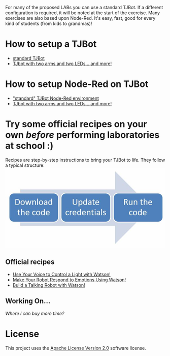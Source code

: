 For many of the proposed LABs you can use a standard TJBot. If a different configuration is required, it will be noted at the start of the exercise.
Many exercises are also based upon Node-Red. It's easy, fast, good for every kind of students (from kids to grandmas)!

# How to setup a TJBot
* [standard TJBot](Setup_standard_TJBot.md)
* [TJbot with two arms and two LEDs... and more!](https://github.com/fmanclossi/tjbotTwoArmsTwoLEDs)

# How to setup Node-Red on TJBot
* ["standard" TJBot Node-Red environment](Setup_Node-Red_on_TJBot.md)
* [TJbot with two arms and two LEDs... and more!](https://github.com/fmanclossi/tjbotTwoArmsTwoLEDs)

# Try some official recipes on your own *before* performing laboratories at school :)
Recipes are step-by-step instructions to bring your TJBot to life. They follow a typical structure:
![recipe structure](https://github.com/fmanclossi/TJBot-playbook/blob/master/setup/Images/TJBot%20Lab%20-%20Recipe%20structure.jpg)

## Official recipes
* [Use Your Voice to Control a Light with Watson!](http://www.instructables.com/id/Use-Your-Voice-to-Control-a-Light-With-Watson/)
* [Make Your Robot Respond to Emotions Using Watson!](http://www.instructables.com/id/Make-Your-Robot-Respond-to-Emotions-Using-Watson/)
* [Build a Talking Robot with Watson!](http://www.instructables.com/id/Make-Your-Robot-Respond-to-Emotions-Using-Watson/)


## Working On... 
*Where I can buy more time?*

# License  
This project uses the [Apache License Version 2.0](https://github.com/fmanclossi/TJBot-playbook/blob/master/LICENSE) software license.  
